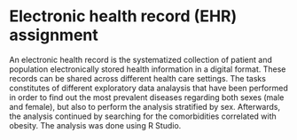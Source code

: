 # Electronic health record (EHR) assignment 

An electronic health record is the systematized collection of patient and population electronically stored health information in a digital format. These records can be shared across different health care settings.
The tasks constitutes of different exploratory data analaysis that have been performed in order to find out the most prevalent diseases regarding both sexes (male and female), but also to perform the analysis stratified by sex. 
Afterwards, the analysis continued by searching for the comorbidities correlated with obesity. The analysis was done using R Studio.
